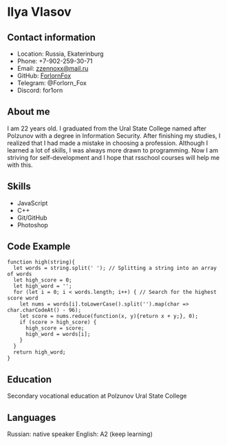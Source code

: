 # Ilya Vlasov
## Contact information
* Location: Russia, Ekaterinburg
* Phone: +7-902-259-30-71
* Email: zzennoxx@mail.ru
* GitHub: [ForlornFox](https://github.com/ForlornFox)
* Telegram: @Forlorn_Fox
* Discord: for1orn
## About me
I am 22 years old. I graduated from the Ural State College named after Polzunov with a degree in Information Security. After finishing my studies, I realized that I had made a mistake in choosing a profession. Although I learned a lot of skills, I was always more drawn to programming. Now I am striving for self-development and I hope that rsschool courses will help me with this.
## Skills
* JavaScript
* C++
* Git/GitHub
* Photoshop
## Code Example
```
function high(string){
  let words = string.split(' '); // Splitting a string into an array of words 
  let high_score = 0;
  let high_word = '';
  for (let i = 0; i < words.length; i++) { // Search for the highest score word
    let nums = words[i].toLowerCase().split('').map(char => char.charCodeAt() - 96);
    let score = nums.reduce(function(x, y){return x + y;}, 0);
    if (score > high_score) {
      high_score = score;
      high_word = words[i];
    }  
  }
  return high_word; 
}
```
## Education
Secondary vocational education at Polzunov Ural State College
## Languages
Russian: native speaker
English: A2 (keep learning)